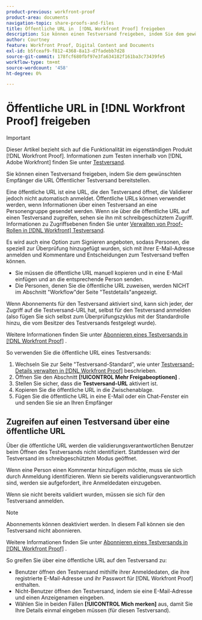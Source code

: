 ```yaml
---
product-previous: workfront-proof
product-area: documents
navigation-topic: share-proofs-and-files
title: Öffentliche URL in  [!DNL Workfront Proof] freigeben
description: Sie können einen Testversand freigeben, indem Sie dem gewünschten Empfänger die URL Öffentlicher Testversand bereitstellen.
author: Courtney
feature: Workfront Proof, Digital Content and Documents
exl-id: b5fceaf9-f812-4368-8a13-d7fadebb7d28
source-git-commit: 178fcf680fbf97e3fa634182f161ba3c73439fe5
workflow-type: tm+mt
source-wordcount: '458'
ht-degree: 0%

---
```


# Öffentliche URL in [!DNL Workfront Proof] freigeben

>[!IMPORTANT]
>
>Dieser Artikel bezieht sich auf die Funktionalität im eigenständigen Produkt [!DNL Workfront Proof]. Informationen zum Testen innerhalb von [!DNL Adobe Workfront] finden Sie unter [Testversand](../../../review-and-approve-work/proofing/proofing.md).

Sie können einen Testversand freigeben, indem Sie dem gewünschten Empfänger die URL Öffentlicher Testversand bereitstellen.

Eine öffentliche URL ist eine URL, die den Testversand öffnet, die Validierer jedoch nicht automatisch anmeldet. Öffentliche URLs können verwendet werden, wenn Informationen über einen Testversand an eine Personengruppe gesendet werden. Wenn sie über die öffentliche URL auf einen Testversand zugreifen, sehen sie ihn mit schreibgeschütztem Zugriff. Informationen zu Zugriffsebenen finden Sie unter [Verwalten von Proof-Rollen in [!DNL Workfront] Testversand](../../../workfront-proof/wp-work-proofsfiles/share-proofs-and-files/manage-proof-roles.md).

Es wird auch eine Option zum Signieren angeboten, sodass Personen, die speziell zur Überprüfung hinzugefügt wurden, sich mit ihrer E-Mail-Adresse anmelden und Kommentare und Entscheidungen zum Testversand treffen können.

* Sie müssen die öffentliche URL manuell kopieren und in eine E-Mail einfügen und an die entsprechende Person senden.
* Die Personen, denen Sie die öffentliche URL zuweisen, werden NICHT im Abschnitt &quot;Workflow&quot;der Seite &quot;Testdetails&quot;angezeigt.

Wenn Abonnements für den Testversand aktiviert sind, kann sich jeder, der Zugriff auf die Testversand-URL hat, selbst für den Testversand anmelden (also fügen Sie sich selbst zum Überprüfungszyklus mit der Standardrolle hinzu, die vom Besitzer des Testversands festgelegt wurde).

Weitere Informationen finden Sie unter [Abonnieren eines Testversands in  [!DNL Workfront Proof]](../../../workfront-proof/wp-work-proofsfiles/share-proofs-and-files/subscribe-to-proof.md) .

So verwenden Sie die öffentliche URL eines Testversands:

1. Wechseln Sie zur Seite &quot;Testversand-Standard&quot;, wie unter [Testversand-Details verwalten in [!DNL Workfront Proof]](../../../workfront-proof/wp-work-proofsfiles/manage-your-work/manage-proof-details.md) beschrieben.
1. Öffnen Sie den Abschnitt **[!UICONTROL Mehr Freigabeoptionen]** .
1. Stellen Sie sicher, dass die **Testversand-URL** aktiviert ist.
1. Kopieren Sie die öffentliche URL in die Zwischenablage.
1. Fügen Sie die öffentliche URL in eine E-Mail oder ein Chat-Fenster ein und senden Sie sie an Ihren Empfänger

## Zugreifen auf einen Testversand über eine öffentliche URL

Über die öffentliche URL werden die validierungsverantwortlichen Benutzer beim Öffnen des Testversands nicht identifiziert. Stattdessen wird der Testversand im schreibgeschützten Modus geöffnet.

Wenn eine Person einen Kommentar hinzufügen möchte, muss sie sich durch Anmeldung identifizieren. Wenn sie bereits validierungsverantwortlich sind, werden sie aufgefordert, ihre Anmeldedaten einzugeben.

Wenn sie nicht bereits validiert wurden, müssen sie sich für den Testversand anmelden.

>[!NOTE]
>
>Abonnements können deaktiviert werden. In diesem Fall können sie den Testversand nicht abonnieren.

Weitere Informationen finden Sie unter [Abonnieren eines Testversands in  [!DNL Workfront Proof]](../../../workfront-proof/wp-work-proofsfiles/share-proofs-and-files/subscribe-to-proof.md) .

So greifen Sie über eine öffentliche URL auf den Testversand zu:

* Benutzer öffnen den Testversand mithilfe ihrer Anmeldedaten, die ihre registrierte E-Mail-Adresse und ihr Passwort für [!DNL Workfront Proof] enthalten.
* Nicht-Benutzer öffnen den Testversand, indem sie eine E-Mail-Adresse und einen Anzeigenamen eingeben.
* Wählen Sie in beiden Fällen **[!UICONTROL Mich merken]** aus, damit Sie Ihre Details einmal eingeben müssen (für diesen Testversand).
